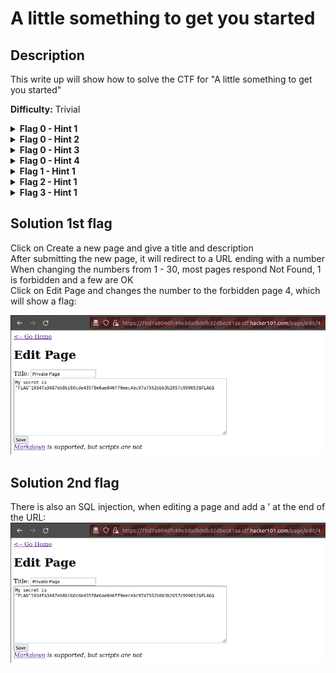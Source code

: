 # A little something to get you started

## Description
This write up will show how to solve the CTF for "A little something to get you started"

**Difficulty:** Trivial

<details closed>
<summary><b>Flag 0 - Hint 1</b></summary>
Try Creating a new page
</details>

<details closed>
<summary><b>Flag 0 - Hint 2</b></summary>
How are pages indexed?
</details>

<details closed>
<summary><b>Flag 0 - Hint 3</b></summary>
Look at the sequence of IDs
</details>

<details closed>
<summary><b>Flag 0 - Hint 4</b></summary>
If the front door doesn't open, try the window
</details>

<details closed>
<summary><b>Flag 1 - Hint 1</b></summary>
Does anything seem out of the ordinary?
</details>

<details closed>
<summary><b>Flag 2 - Hint 1</b></summary>
Does anything seem out of the ordinary?
</details>

<details closed>
<summary><b>Flag 3 - Hint 1</b></summary>
Does anything seem out of the ordinary?
</details>

## Solution 1st flag
Click on Create a new page and give a title and description</br>
After submitting the new page, it will redirect to a URL ending with a number</br>
When changing the numbers from 1 - 30, most pages respond Not Found, 1 is forbidden and a few are OK</br>
Click on Edit Page and changes the number to the forbidden page 4, which will show a flag:

![alt](https://github.com/8r0wn13/hacker101_ctf/blob/main/images/Screenshot%20from%202023-08-19%2001-21-07.png?raw=true)

## Solution 2nd flag
There is also an SQL injection, when editing a page and add a ' at the end of the URL:
![alt](https://github.com/8r0wn13/hacker101_ctf/blob/main/images/Screenshot%20from%202023-08-19%2001-21-07.png?raw=true)
